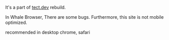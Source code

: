 It's a part of [tect.dev](https://tect.dev) rebuild.

In Whale Browser, There are some bugs. Furthermore, this site is not mobile optimized.

recommended in desktop chrome, safari
